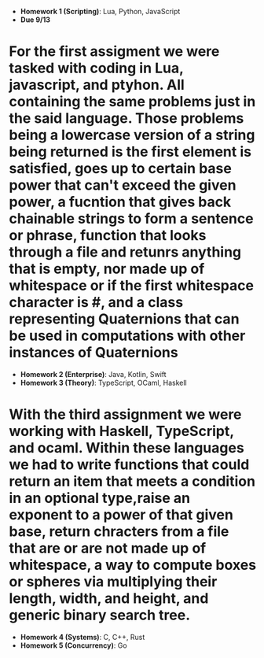 
- **Homework 1 (Scripting)**: Lua, Python, JavaScript
- **Due 9/13**
 # For the first assigment we were tasked with coding in Lua, javascript, and ptyhon. All containing the same problems just in the said language. Those problems being a lowercase version of a string being returned is the first element is satisfied, goes up to certain base power that can't exceed the given power, a fucntion that gives back chainable strings to form a sentence or phrase,  function that looks through a file and retunrs anything that is empty, nor made up of whitespace or if the first whitespace character is #, and a class representing Quaternions that can be used in computations with other instances of Quaternions
- **Homework 2 (Enterprise)**: Java, Kotlin, Swift
- **Homework 3 (Theory)**: TypeScript, OCaml, Haskell
# With the third assignment we were working with Haskell, TypeScript, and ocaml. Within these languages we had to write functions that could return an item that meets a condition in an optional type,raise an exponent to a power of that given base, return chracters from a file that are or are not made up of whitespace, a way to compute boxes or spheres via multiplying their length, width, and height, and generic binary search tree.
- **Homework 4 (Systems)**: C, C++, Rust
- **Homework 5 (Concurrency)**: Go
